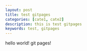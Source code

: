 ```yaml
---
layout: post
title: test gitpages
categories: [cate1, cate2]
description: this is test gitpages
keywords: test, gitpages
---
```


hello world!
git pages!
